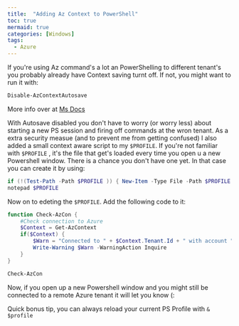 ```yaml
---
title:  "Adding Az Context to PowerShell"
toc: true
mermaid: true
categories: [Windows]
tags:
  - Azure
---
```


If you're using Az command's a lot an PowerShelling to different tenant's you probably already have Context saving turnt off. If not, you might want to run it with:

```powershell
Disable-AzContextAutosave
```

More info over at [Ms Docs](https://docs.microsoft.com/en-us/powershell/module/az.accounts/disable-azcontextautosave?view=azps-1.6.0)

With Autosave disabled you don't have to worry (or worry less) about starting a new PS session and firing off commands at the wron tenant. As a extra security measue (and to prevent me from getting confused) I also added a small context aware script to my `$PROFILE`. If you're not familiar with `$PROFILE` , it's the file that get's loaded every time you open u a new Powershell window. There is a chance you don't have one yet. In that case you can create it by using:

``` powershell
if (!(Test-Path -Path $PROFILE )) { New-Item -Type File -Path $PROFILE -Force }
notepad $PROFILE
```

Now on to edeting the `$PROFILE`. Add the following code to it:

~~~~ powershell
function Check-AzCon {
	#Check connection to Azure
	$Context = Get-AzContext
	if($Context) {
		$Warn = "Connected to " + $Context.Tenant.Id + " with account " + $Context.Account.Id
		Write-Warning $Warn -WarningAction Inquire
	}
}

Check-AzCon
~~~~

Now, if you open up a new Powershell window and you might still be connected to a remote Azure tenant it will let you know (:

Quick bonus tip, you can always reload your current PS Profile with `& $profile`